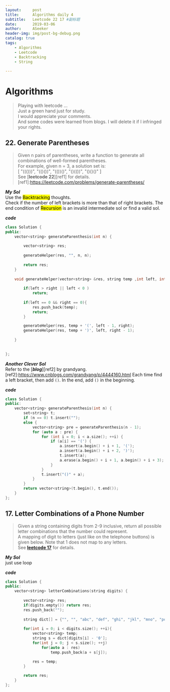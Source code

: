 ```yaml
---
layout:     post
title:      Algorithms daily 4
subtitle:   Leetcode 22 17 #副标题
date:       2019-03-06
author:     ASeeker
header-img: img/post-bg-debug.png
catalog: true
tags:
    - Algorithms
    - Leetcode
    - Backtracking
    - String
    
---
```


#  Algorithms

>Playing with leetcode ...  
>Just a green hand just for study.   
I would appreciate your comments.   
And some codes were learned from blogs. I will delete it if I infringed your rights.



## 22. Generate Parentheses
>Given n pairs of parentheses, write a function to generate all combinations of well-formed parentheses.  
For example, given n = 3, a solution set is:  
[
  "((()))",
  "(()())",
  "(())()",
  "()(())",
  "()()()"
]  
See [**leetcode 22**][ref1] for details. 
[ref1]:https://leetcode.com/problems/generate-parentheses/

***My Sol***  
Use the <mark>Backtracking</mark> thoughts.  
Check if the number of left brackets is more than that of right brackets. The end condition of <mark>Recursion</mark> is an invalid intermediate sol or find a valid sol. 


***code***



```cpp
class Solution {
public:
    vector<string> generateParenthesis(int n) {
        
        vector<string> res;
        
        generateHelper(res, "", n, n);
        
        return res;
    }
    
    void generateHelper(vector<string> &res, string temp ,int left, int right){
        
        if(left > right || left < 0 )
            return;
        
        if(left == 0 && right == 0){
            res.push_back(temp);
            return;
        }

        generateHelper(res, temp + '(', left - 1, right);
        generateHelper(res, temp + ')', left, right - 1);
 
    }
    
    
};
```

***Another Clever Sol***  
Refer to the [***blog***][ref2] by grandyang.
[ref2]:https://www.cnblogs.com/grandyang/p/4444160.html
Each time find a left bracket, then add `()`. In the end, add `()` in the beginning.  

***code***

```cpp
class Solution {
public:
    vector<string> generateParenthesis(int n) {
        set<string> t;
        if (n == 0) t.insert("");
        else {
            vector<string> pre = generateParenthesis(n - 1);
            for (auto a : pre) {
                for (int i = 0; i < a.size(); ++i) {
                    if (a[i] == '(') {
                        a.insert(a.begin() + i + 1, '(');
                        a.insert(a.begin() + i + 2, ')');
                        t.insert(a);
                        a.erase(a.begin() + i + 1, a.begin() + i + 3);
                    }
                }
                t.insert("()" + a);
            }
        }
        return vector<string>(t.begin(), t.end());
    }
};
```


## 17. Letter Combinations of a Phone Number
>Given a string containing digits from 2-9 inclusive, return all possible letter combinations that the number could represent.  
A mapping of digit to letters (just like on the telephone buttons) is given below. Note that 1 does not map to any letters.  
See [**leetcode 17**][ref3] for details. 

[ref3]:https://leetcode.com/problems/letter-combinations-of-a-phone-number/

***My Sol***  
just use loop


***code***

```cpp
class Solution {
public:
    vector<string> letterCombinations(string digits) {
        
        vector<string> res;
        if(digits.empty()) return res;
        res.push_back("");
        
        string dict[] = {"", "", "abc", "def", "ghi", "jkl", "mno", "pqrs", "tuv", "wxyz"};
        
        for(int i = 0; i < digits.size(); ++i){
            vector<string> temp;
            string s = dict[digits[i] - '0'];
            for(int j = 0; j < s.size(); ++j)
                for(auto a : res)
                    temp.push_back(a + s[j]);
  
            res = temp;
        }

        return res;
    }
};
```